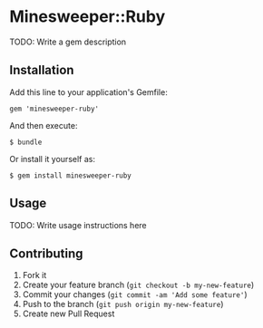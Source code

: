 # Minesweeper::Ruby

TODO: Write a gem description

## Installation

Add this line to your application's Gemfile:

    gem 'minesweeper-ruby'

And then execute:

    $ bundle

Or install it yourself as:

    $ gem install minesweeper-ruby

## Usage

TODO: Write usage instructions here

## Contributing

1. Fork it
2. Create your feature branch (`git checkout -b my-new-feature`)
3. Commit your changes (`git commit -am 'Add some feature'`)
4. Push to the branch (`git push origin my-new-feature`)
5. Create new Pull Request
